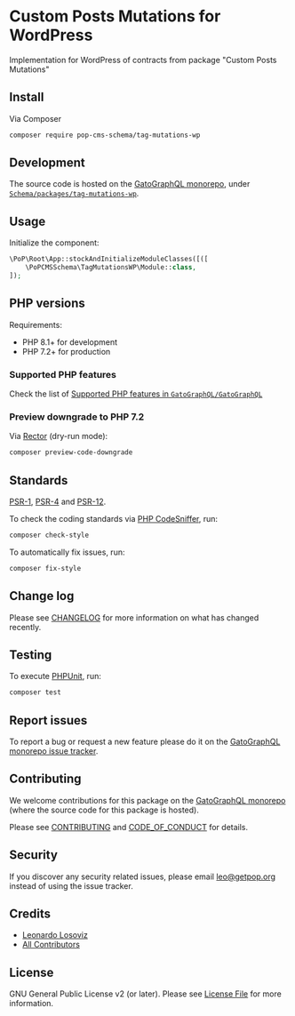 # Custom Posts Mutations for WordPress

<!--
[![Build Status][ico-travis]][link-travis]
[![Quality Score][ico-code-quality]][link-code-quality]
[![Software License][ico-license]](LICENSE.md)
[![Latest Version on Packagist][ico-version]][link-packagist]
[![Coverage Status][ico-scrutinizer]][link-scrutinizer]
[![Total Downloads][ico-downloads]][link-downloads]
-->

Implementation for WordPress of contracts from package "Custom Posts Mutations"

## Install

Via Composer

``` bash
composer require pop-cms-schema/tag-mutations-wp
```

## Development

The source code is hosted on the [GatoGraphQL monorepo](https://github.com/GatoGraphQL/GatoGraphQL), under [`Schema/packages/tag-mutations-wp`](https://github.com/GatoGraphQL/GatoGraphQL/tree/master/layers/Schema/packages/tag-mutations-wp).

## Usage

Initialize the component:

``` php
\PoP\Root\App::stockAndInitializeModuleClasses([([
    \PoPCMSSchema\TagMutationsWP\Module::class,
]);
```

## PHP versions

Requirements:

- PHP 8.1+ for development
- PHP 7.2+ for production

### Supported PHP features

Check the list of [Supported PHP features in `GatoGraphQL/GatoGraphQL`](https://github.com/GatoGraphQL/GatoGraphQL/blob/master/docs/supported-php-features.md)

### Preview downgrade to PHP 7.2

Via [Rector](https://github.com/rectorphp/rector) (dry-run mode):

```bash
composer preview-code-downgrade
```

## Standards

[PSR-1](https://www.php-fig.org/psr/psr-1), [PSR-4](https://www.php-fig.org/psr/psr-4) and [PSR-12](https://www.php-fig.org/psr/psr-12).

To check the coding standards via [PHP CodeSniffer](https://github.com/squizlabs/PHP_CodeSniffer), run:

``` bash
composer check-style
```

To automatically fix issues, run:

``` bash
composer fix-style
```

## Change log

Please see [CHANGELOG](CHANGELOG.md) for more information on what has changed recently.

## Testing

To execute [PHPUnit](https://phpunit.de/), run:

``` bash
composer test
```

## Report issues

To report a bug or request a new feature please do it on the [GatoGraphQL monorepo issue tracker](https://github.com/GatoGraphQL/GatoGraphQL/issues).

## Contributing

We welcome contributions for this package on the [GatoGraphQL monorepo](https://github.com/GatoGraphQL/GatoGraphQL) (where the source code for this package is hosted).

Please see [CONTRIBUTING](CONTRIBUTING.md) and [CODE_OF_CONDUCT](CODE_OF_CONDUCT.md) for details.

## Security

If you discover any security related issues, please email leo@getpop.org instead of using the issue tracker.

## Credits

- [Leonardo Losoviz][link-author]
- [All Contributors][link-contributors]

## License

GNU General Public License v2 (or later). Please see [License File](LICENSE.md) for more information.

[ico-version]: https://img.shields.io/packagist/v/pop-cms-schema/tag-mutations-wp.svg?style=flat-square
[ico-license]: https://img.shields.io/badge/license-GPLv2-brightgreen.svg?style=flat-square
[ico-travis]: https://img.shields.io/travis/pop-cms-schema/tag-mutations-wp/master.svg?style=flat-square
[ico-scrutinizer]: https://img.shields.io/scrutinizer/coverage/g/pop-cms-schema/tag-mutations-wp.svg?style=flat-square
[ico-code-quality]: https://img.shields.io/scrutinizer/g/pop-cms-schema/tag-mutations-wp.svg?style=flat-square
[ico-downloads]: https://img.shields.io/packagist/dt/pop-cms-schema/tag-mutations-wp.svg?style=flat-square

[link-packagist]: https://packagist.org/packages/pop-cms-schema/tag-mutations-wp
[link-travis]: https://travis-ci.org/pop-cms-schema/tag-mutations-wp
[link-scrutinizer]: https://scrutinizer-ci.com/g/pop-cms-schema/tag-mutations-wp/code-structure
[link-code-quality]: https://scrutinizer-ci.com/g/pop-cms-schema/tag-mutations-wp
[link-downloads]: https://packagist.org/packages/pop-cms-schema/tag-mutations-wp
[link-author]: https://github.com/leoloso
[link-contributors]: ../../../../../../contributors
